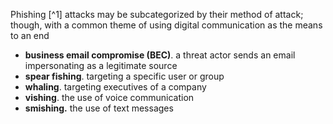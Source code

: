 Phishing [^1] attacks may be subcategorized by their method of attack; though, with a common theme of using digital communication as the means to an end
- **business email compromise (BEC)**. a threat actor sends an email impersonating as a legitimate source
- **spear fishing**. targeting a specific user or group
- **whaling**. targeting executives of a company
- **vishing**. the use of voice communication
- **smishing.** the use of text messages

